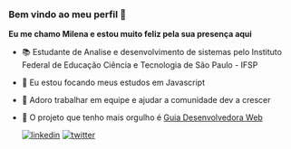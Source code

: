 ### Bem vindo ao meu perfil 🖖
**Eu me chamo Milena e estou muito feliz pela sua presença aqui**
- 📚 Estudante de Analise e desenvolvimento de sistemas pelo Instituto Federal de Educação Ciência e Tecnologia de São Paulo - IFSP
- 🦏 Eu estou focando meus estudos em Javascript
- 🤝 Adoro trabalhar em equipe e ajudar a comunidade dev a crescer
- 🥰 O projeto que tenho mais orgulho é [Guia Desenvolvedora Web](https://github.com/MilenaCarecho/GuiaDesenvolvedoraWeb)

   [![linkedin](https://user-images.githubusercontent.com/37448340/87230217-d1223200-c384-11ea-83c1-27175c5f45b2.png)](https://www.linkedin.com/in/milena-carecho-24b1ba142/)
   [![twitter](https://user-images.githubusercontent.com/37448340/87230267-22322600-c385-11ea-8d5d-8e31a97ae426.png)](https://twitter.com/MilenaCarecho)
   <!--[![youtube](https://user-images.githubusercontent.com/37448340/87230282-40982180-c385-11ea-9ee5-016c580d85a9.png)](https://www.youtube.com/user/mimicarecho/featured?disable_polymer=1)-->
  
